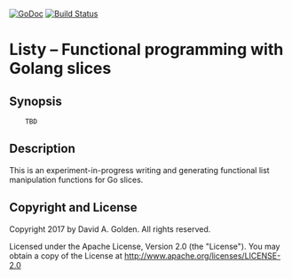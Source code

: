 [![GoDoc](https://godoc.org/github.com/xdg/listy?status.svg)](https://godoc.org/github.com/xdg/listy)
[![Build Status](https://travis-ci.org/xdg/listy.svg?branch=master)](https://travis-ci.org/xdg/listy)

# Listy – Functional programming with Golang slices

## Synopsis

```
    TBD
```

## Description

This is an experiment-in-progress writing and generating functional list
manipulation functions for Go slices.

## Copyright and License

Copyright 2017 by David A. Golden. All rights reserved.

Licensed under the Apache License, Version 2.0 (the "License"). You may
obtain a copy of the License at http://www.apache.org/licenses/LICENSE-2.0
